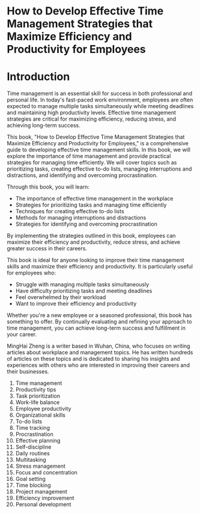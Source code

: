 # How to Develop Effective Time Management Strategies that Maximize Efficiency and Productivity for Employees

# Introduction

Time management is an essential skill for success in both professional and personal life. In today's fast-paced work environment, employees are often expected to manage multiple tasks simultaneously while meeting deadlines and maintaining high productivity levels. Effective time management strategies are critical for maximizing efficiency, reducing stress, and achieving long-term success.

This book, "How to Develop Effective Time Management Strategies that Maximize Efficiency and Productivity for Employees," is a comprehensive guide to developing effective time management skills. In this book, we will explore the importance of time management and provide practical strategies for managing time efficiently. We will cover topics such as prioritizing tasks, creating effective to-do lists, managing interruptions and distractions, and identifying and overcoming procrastination.

Through this book, you will learn:

* The importance of effective time management in the workplace
* Strategies for prioritizing tasks and managing time efficiently
* Techniques for creating effective to-do lists
* Methods for managing interruptions and distractions
* Strategies for identifying and overcoming procrastination

By implementing the strategies outlined in this book, employees can maximize their efficiency and productivity, reduce stress, and achieve greater success in their careers.

This book is ideal for anyone looking to improve their time management skills and maximize their efficiency and productivity. It is particularly useful for employees who:

* Struggle with managing multiple tasks simultaneously
* Have difficulty prioritizing tasks and meeting deadlines
* Feel overwhelmed by their workload
* Want to improve their efficiency and productivity

Whether you're a new employee or a seasoned professional, this book has something to offer. By continually evaluating and refining your approach to time management, you can achieve long-term success and fulfillment in your career.

MingHai Zheng is a writer based in Wuhan, China, who focuses on writing articles about workplace and management topics. He has written hundreds of articles on these topics and is dedicated to sharing his insights and experiences with others who are interested in improving their careers and their businesses.



1. Time management
2. Productivity tips
3. Task prioritization
4. Work-life balance
5. Employee productivity
6. Organizational skills
7. To-do lists
8. Time tracking
9. Procrastination
10. Effective planning
11. Self-discipline
12. Daily routines
13. Multitasking
14. Stress management
15. Focus and concentration
16. Goal setting
17. Time blocking
18. Project management
19. Efficiency improvement
20. Personal development

